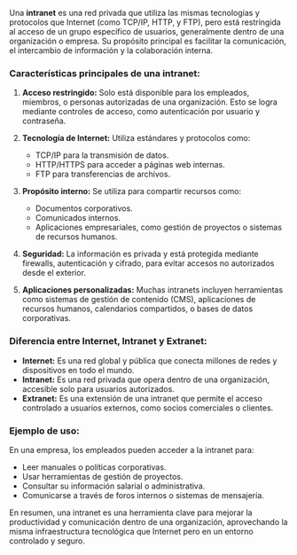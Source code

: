 Una **intranet** es una red privada que utiliza las mismas tecnologías y protocolos que Internet (como TCP/IP, HTTP, y FTP), pero está restringida al acceso de un grupo específico de usuarios, generalmente dentro de una organización o empresa. Su propósito principal es facilitar la comunicación, el intercambio de información y la colaboración interna.

### Características principales de una intranet:
1. **Acceso restringido:** Solo está disponible para los empleados, miembros, o personas autorizadas de una organización. Esto se logra mediante controles de acceso, como autenticación por usuario y contraseña.
   
2. **Tecnología de Internet:** Utiliza estándares y protocolos como:
   - TCP/IP para la transmisión de datos.
   - HTTP/HTTPS para acceder a páginas web internas.
   - FTP para transferencias de archivos.

3. **Propósito interno:** Se utiliza para compartir recursos como:
   - Documentos corporativos.
   - Comunicados internos.
   - Aplicaciones empresariales, como gestión de proyectos o sistemas de recursos humanos.

4. **Seguridad:** La información es privada y está protegida mediante firewalls, autenticación y cifrado, para evitar accesos no autorizados desde el exterior.

5. **Aplicaciones personalizadas:** Muchas intranets incluyen herramientas como sistemas de gestión de contenido (CMS), aplicaciones de recursos humanos, calendarios compartidos, o bases de datos corporativas.

### Diferencia entre Internet, Intranet y Extranet:
- **Internet:** Es una red global y pública que conecta millones de redes y dispositivos en todo el mundo.
- **Intranet:** Es una red privada que opera dentro de una organización, accesible solo para usuarios autorizados.
- **Extranet:** Es una extensión de una intranet que permite el acceso controlado a usuarios externos, como socios comerciales o clientes.

### Ejemplo de uso:
En una empresa, los empleados pueden acceder a la intranet para:
- Leer manuales o políticas corporativas.
- Usar herramientas de gestión de proyectos.
- Consultar su información salarial o administrativa.
- Comunicarse a través de foros internos o sistemas de mensajería.

En resumen, una intranet es una herramienta clave para mejorar la productividad y comunicación dentro de una organización, aprovechando la misma infraestructura tecnológica que Internet pero en un entorno controlado y seguro.
